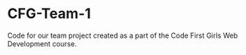 # CFG-Team-1
Code for our team project created as a part of the Code First Girls Web Development course.
